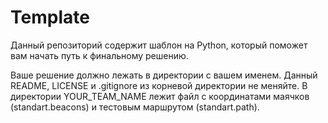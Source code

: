 # Template
Данный репозиторий содержит шаблон на Python, который поможет вам начать путь к финальному решению.

Ваше решение должно лежать в директории с вашем именем. Данный README, LICENSE и .gitignore из корневой директории не меняйте.
В директории YOUR_TEAM_NAME лежит файл с координатами маячков (standart.beacons) и тестовым маршрутом (standart.path).
